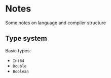 # Notes
Some notes on language and compiler structure

## Type system
Basic types:
* `Int64`
* `Double`
* `Boolean`